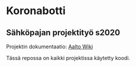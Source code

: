 # Koronabotti

## Sähköpajan projektityö s2020

Projektin dokumentaatio: [Aalto Wiki](https://wiki.aalto.fi/pages/viewpage.action?pageId=175519698)

Tässä repossa on kaikki projektissa käytetty koodi.